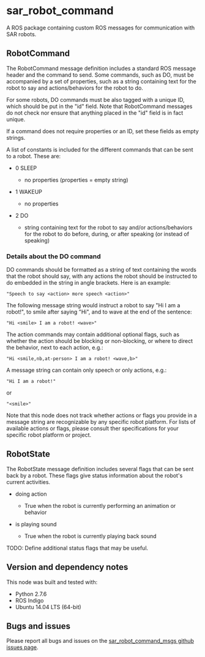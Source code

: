 # sar\_robot\_command

A ROS package containing custom ROS messages for communication with SAR
robots.

## RobotCommand

The RobotCommand message definition includes a standard ROS message header and
the command to send. Some commands, such as DO, must be accompanied by a set of
properties, such as a string containing text for the robot to say and
actions/behaviors for the robot to do. 

For some robots, DO commands must be also tagged with a unique ID, which should
be put in the "id" field. Note that RobotCommand messages do not check nor
ensure that anything placed in the "id" field is in fact unique.

If a command does not require properties or an ID, set these fields as empty strings.

A list of constants is included for the different commands that can be sent to
a robot. These are: 

- 0 SLEEP
    - no properties (properties = empty string)

- 1 WAKEUP
    - no properties

- 2 DO
    - string containing text for the robot to say and/or actions/behaviors for
      the robot to do before, during, or after speaking (or instead of
      speaking)

### Details about the DO command

DO commands should be formatted as a string of text containing the words that
the robot should say, with any actions the robot should be instructed to do
embedded in the string in angle brackets. Here is an example:

`"Speech to say <action> more speech <action>"`

The following message string would instruct a robot to say "Hi I am a robot!",
to smile after saying "Hi", and to wave at the end of the sentence:

`"Hi <smile> I am a robot! <wave>"`

The action commands may contain additional optional flags, such as whether the
action should be blocking or non-blocking, or where to direct the behavior,
next to each action, e.g.:

`"Hi <smile,nb,at-person> I am a robot! <wave,b>"`

A message string can contain only speech or only actions, e.g.:

`"Hi I am a robot!"`

or

`"<smile>"`

Note that this node does not track whether actions or flags you provide in a
message string are recognizable by any specific robot platform. For lists of
available actions or flags, please consult ther specifications for your
specific robot platform or project.

## RobotState

The RobotState message definition includes several flags that can be sent back
by a robot. These flags give status information about the robot's current
activities.

- doing action
    - True when the robot is currently performing an animation or behavior

- is playing sound
    - True when the robot is currently playing back sound

TODO: Define additional status flags that may be useful.

## Version and dependency notes

This node was built and tested with:

- Python 2.7.6
- ROS Indigo
- Ubuntu 14.04 LTS (64-bit)

## Bugs and issues

Please report all bugs and issues on the [sar\_robot\_command\_msgs github
issues
page](https://github.com/personal-robots/sar_robot_command_msgs/issues).
